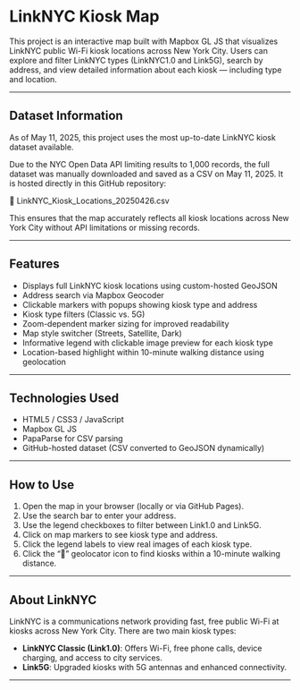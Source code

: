 # LinkNYC Kiosk Map

This project is an interactive map built with Mapbox GL JS that visualizes LinkNYC public Wi-Fi kiosk locations across New York City. Users can explore and filter LinkNYC types (LinkNYC1.0 and Link5G), search by address, and view detailed information about each kiosk — including type and location.

---

## Dataset Information

As of May 11, 2025, this project uses the most up-to-date LinkNYC kiosk dataset available.

Due to the NYC Open Data API limiting results to 1,000 records, the full dataset was manually downloaded and saved as a CSV on May 11, 2025. It is hosted directly in this GitHub repository:

📁 LinkNYC_Kiosk_Locations_20250426.csv

This ensures that the map accurately reflects all kiosk locations across New York City without API limitations or missing records.

---

## Features

- Displays full LinkNYC kiosk locations using custom-hosted GeoJSON
- Address search via Mapbox Geocoder
- Clickable markers with popups showing kiosk type and address
- Kiosk type filters (Classic vs. 5G)
- Zoom-dependent marker sizing for improved readability
- Map style switcher (Streets, Satellite, Dark)
- Informative legend with clickable image preview for each kiosk type
- Location-based highlight within 10-minute walking distance using geolocation

---

## Technologies Used

- HTML5 / CSS3 / JavaScript
- Mapbox GL JS
- PapaParse for CSV parsing
- GitHub-hosted dataset (CSV converted to GeoJSON dynamically)

---

## How to Use

1. Open the map in your browser (locally or via GitHub Pages).
2. Use the search bar to enter your address.
3. Use the legend checkboxes to filter between Link1.0 and Link5G.
4. Click on map markers to see kiosk type and address.
5. Click the legend labels to view real images of each kiosk type.
6. Click the “📍” geolocator icon to find kiosks within a 10-minute walking distance.

---

## About LinkNYC

LinkNYC is a communications network providing fast, free public Wi-Fi at kiosks across New York City. There are two main kiosk types:
- **LinkNYC Classic (Link1.0)**: Offers Wi-Fi, free phone calls, device charging, and access to city services.
- **Link5G**: Upgraded kiosks with 5G antennas and enhanced connectivity.

--- 
